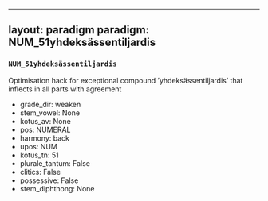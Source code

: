 
---
layout: paradigm
paradigm: NUM_51yhdeksässentiljardis
---
### ` NUM_51yhdeksässentiljardis `

Optimisation hack for exceptional compound ’yhdeksässentiljardis’ that inflects in all parts with agreement
* grade_dir: weaken
* stem_vowel: None
* kotus_av: None
* pos: NUMERAL
* harmony: back
* upos: NUM
* kotus_tn: 51
* plurale_tantum: False
* clitics: False
* possessive: False
* stem_diphthong: None
